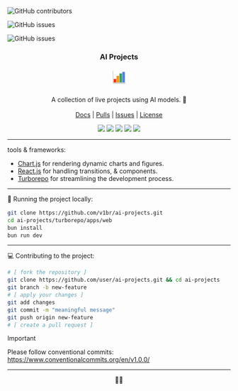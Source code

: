 <!-- Shields.io badges -->

![GitHub contributors](https://img.shields.io/github/contributors/v1br/ai-projects?style=flat-square&color=black)

![GitHub issues](https://img.shields.io/github/issues-pr/v1br/ai-projects?style=flat-square&color=black)

![GitHub issues](https://img.shields.io/github/issues/v1br/ai-projects?style=flat-square&color=black)

<!-- MAIN SECTION -->
<p align="center">

  <h3 align="center">AI Projects</h3>
  <h5 align="center"><img src="chart.gif" height="32px"/></h5>

  <p align="center">
    A collection of live projects using AI models. 🚀<br />
    <br />
    <a href="https://github.com/v1br/ai-projects/">Docs</a>
    |
    <a href="https://github.com/v1br/ai-projects/pulls">Pulls</a>
    |
    <a href="https://github.com/v1br/ai-projects/issues">Issues</a>
    |
    <a href="https://github.com/v1br/ai-projects?tab=MIT-1-ov-file">License</a>
  </p>

  <p align="center">
    <img src="https://img.shields.io/badge/turbo-292929?logo=turborepo">
    <img src="https://img.shields.io/badge/vite-292929?logo=vite">
    <img src="https://img.shields.io/badge/react-292929?logo=react">
    <img src="https://img.shields.io/badge/chart-292929?logo=chartdotjs">
    <img src="https://img.shields.io/badge/bun-292929?logo=bun">
  </p>
</p>

---

tools & frameworks:
- <a href="https://phaser.io/">Chart.js</a> for rendering dynamic charts and figures.
- <a href="https://expressjs.com/">React.js</a> for handling transitions, & components.
- <a href="https://expressjs.com/">Turborepo</a> for streamlining the development process.

---

📂 Running the project locally:

```bash
git clone https://github.com/v1br/ai-projects.git
cd ai-projects/turborepo/apps/web
bun install
bun run dev
```

<!-- [You can also test the project online.]() -->

---

💻 Contributing to the project:

```bash
# [ fork the repository ]
git clone https://github.com/user/ai-projects.git && cd ai-projects
git branch -b new-feature
# [ apply your changes ]
git add changes
git commit -m "meaningful message"
git push origin new-feature
# [ create a pull request ]
```

> [!IMPORTANT]
> Please follow conventional commits: https://www.conventionalcommits.org/en/v1.0.0/

---

<p align="center">🥕🐇</p>